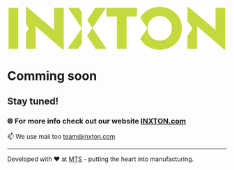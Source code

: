 ![Inxton logo](./assets/logo.png)

# Comming soon
## Stay tuned!
### 🌐  For more info check out our website [INXTON.com](https://www.inxton.com/)

📫  We use mail too team@inxton.com 

---
Developed with ♥ at [MTS](https://www.mts.sk/) - putting the heart into manufacturing.
 

